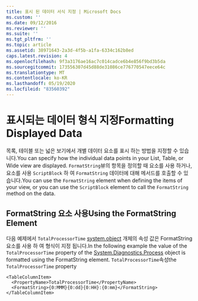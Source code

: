 ```yaml
---
title: 표시 된 데이터 서식 지정 | Microsoft Docs
ms.custom: ''
ms.date: 09/12/2016
ms.reviewer: ''
ms.suite: ''
ms.tgt_pltfrm: ''
ms.topic: article
ms.assetid: 38971643-2a3d-4f5b-a1fa-6334c162b8ed
caps.latest.revision: 4
ms.openlocfilehash: 9f3a3176ae16ac7c014cadce6b4e856f9bd3b5da
ms.sourcegitcommit: 173556307d45d88de31086ce776770547eece64c
ms.translationtype: MT
ms.contentlocale: ko-KR
ms.lasthandoff: 05/19/2020
ms.locfileid: "83560392"
---
```

# <a name="formatting-displayed-data"></a><span data-ttu-id="deab4-102">표시되는 데이터 형식 지정</span><span class="sxs-lookup"><span data-stu-id="deab4-102">Formatting Displayed Data</span></span>

<span data-ttu-id="deab4-103">목록, 테이블 또는 넓은 보기에서 개별 데이터 요소를 표시 하는 방법을 지정할 수 있습니다.</span><span class="sxs-lookup"><span data-stu-id="deab4-103">You can specify how the individual data points in your List, Table, or Wide view are displayed.</span></span> <span data-ttu-id="deab4-104">`FormatString`뷰의 항목을 정의할 때 요소를 사용 하거나, 요소를 사용 `ScriptBlock` 하 여 `FormatString` 데이터에 대해 메서드를 호출할 수 있습니다.</span><span class="sxs-lookup"><span data-stu-id="deab4-104">You can use the `FormatString` element when defining the items of your view, or you can use the `ScriptBlock` element to call the `FormatString` method on the data.</span></span>

## <a name="using-the-formatstring-element"></a><span data-ttu-id="deab4-105">FormatString 요소 사용</span><span class="sxs-lookup"><span data-stu-id="deab4-105">Using the FormatString Element</span></span>

<span data-ttu-id="deab4-106">다음 예제에서 `TotalProcessorTime` [system.object](/dotnet/api/System.Diagnostics.Process) 개체의 속성 값은 FormatString 요소를 사용 하 여 형식이 지정 됩니다.</span><span class="sxs-lookup"><span data-stu-id="deab4-106">In the following example the value of the `TotalProcessorTime` property of the [System.Diagnostics.Process](/dotnet/api/System.Diagnostics.Process) object is formatted using the FormatString element.</span></span> <span data-ttu-id="deab4-107">`TotalProcessorTime`속성</span><span class="sxs-lookup"><span data-stu-id="deab4-107">the `TotalProcessorTime` property</span></span>

```
<TableColumnItem>
  <PropertyName>TotalProcessorTime</PropertyName>
  <FormatString>{0:MMM}{0:dd}{0:HH}:{0:mm}</FormatString>
</TableColumnItem>
```
